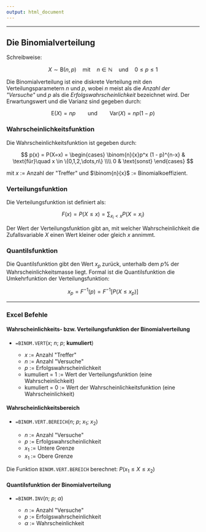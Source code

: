 ```yaml
---
output: html_document
---
```


***

## Die Binomialverteilung

Schreibweise:
  
  $$ X \sim \text{B}(n, p) \quad\text{mit}\quad n \in \mathbb{N} \quad\text{und}\quad 0 \leq p \leq 1 $$
  
Die Binomialverteilung ist eine diskrete Verteilung mit den Verteilungsparametern $n$ und $p$, wobei $n$ meist als die *Anzahl der "Versuche"* und $p$ als die *Erfolgswahrscheinlichkeit* bezeichnet wird.
Der Erwartungswert und die Varianz sind gegeben durch:

$$ \text{E}(X) = np \qquad\text{und}\qquad \text{Var}(X) = np(1-p) $$

### Wahrscheinlichkeitsfunktion

Die Wahrscheinlichkeitsfunktion ist gegeben durch:

$$ p(x) = P(X=x) = \begin{cases} \binom{n}{x}p^x (1 - p)^{n-x} & \text{für}\quad x \in \{0,1,2,\dots,n\} \\\\
0 & \text{sonst} \end{cases} $$
  
mit $x$ := Anzahl der "Treffer" und $\binom{n}{x}$ := Binomialkoeffizient. 

### Verteilungsfunktion

Die Verteilungsfunktion ist definiert als:
  
  $$ F(x) = P(X \leq x) = \sum_{x_i < x}P(X = x_i) $$

Der Wert der Verteilungsfunktion gibt an, mit welcher Wahrscheinlichkeit die 
Zufallsvariable $X$ einen Wert kleiner oder gleich $x$ annimmt.

### Quantilsfunktion

Die Quantilsfunktion gibt den Wert $x_p$ zurück, unterhalb dem $p$% der Wahrscheinlichkeitsmasse liegt. 
Formal ist die Quantilsfunktion die Umkehrfunktion der Verteilungsfunktion:

$$ x_p = F^{-1}(p) = F^{-1}[P(X \leq x_p)] $$

---

### Excel Befehle

#### Wahrscheinlichkeits- bzw. Verteilungsfunktion der Binomialverteilung

+ `=BINOM.VERT`($x$; $n$; $p$; **kumuliert**)

    + $x$ := Anzahl "Treffer"
    + $n$ := Anzahl "Versuche"
    + $p$ := Erfolgswahrscheinlichkeit
    + kumuliert = 1 := Wert der Verteilungsfunktion (eine Wahrscheinlichkeit)
    + kumuliert = 0 := Wert der Wahrscheinlichkeitsfunktion (eine Wahrscheinlichkeit)

#### Wahrscheinlichkeitsbereich 

+ `=BINOM.VERT.BEREICH`($n$; $p$; $x_1$; $x_2$)

    + $n$ := Anzahl "Versuche"
    + $p$ := Erfolgswahrscheinlichkeit
    + $x_1$ := Untere Grenze
    + $x_1$ := Obere Grenze
    
Die Funktion `BINOM.VERT.BEREICH` berechnet: $P(x_1 \leq X \leq x_2)$

#### Quantilsfunktion der Binomialverteilung

+ `=BINOM.INV`($n$; $p$; $\alpha$)

    + $n$ := Anzahl "Versuche"
    + $p$ := Erfolgswahrscheinlichkeit
    + $\alpha$ := Wahrscheinlichkeit
